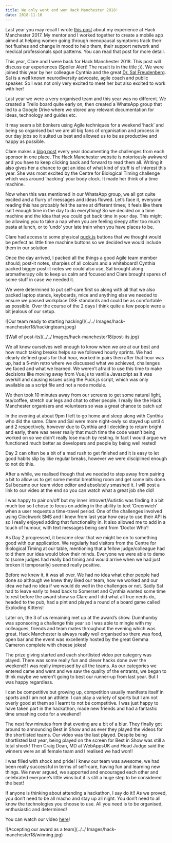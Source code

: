 ```yaml
--- 
title: We only went and won Hack Manchester 2018!
date: 2018-11-16
---
```


Last year you may recall I wrote [this post](https://lucecarter.co.uk/the-story-of-hack-manchester-2017-and-why-i-am-thrilled-to-become-runner-up/) about my experience at Hack Manchester 2017. My mentor and I worked together to create a mobile app aimed at helping women going through menopausal symptoms track their hot flushes and change in mood to help them, their support network and medical professionals spot patterns. You can read that post for more detail.

This year, Clare and I were back for Hack Manchester 2018. This post will discuss our experiences (Spoiler Alert! The result is in the title ;)). We were joined this year by her colleague Cynthia and the great [Dr. Sal Freudenberg](https://twitter.com/SalFreudenberg). Sal is a well known neurodiversity advocate, agile coach and public speaker. So I was not only very excited to meet her but also excited to work with her!

Last year we were a very organised team and this year was no different. We created a Trello board quite early on, then created a WhatsApp group that led to a Google Drive where we stored any relevant documentation for ideas, technology and guides etc.

It may seem a bit bonkers using Agile techniques for a weekend ‘hack’ and being so organised but we are all big fans of organisation and process in our day jobs so it suited us best and allowed us to be as productive and happy as possible.

Clare makes a [blog post](https://www.hac100.com/blog/hack-manchester-2018-challenges-summarised/) every year documenting the challenges from each sponsor in one place. The Hack Manchester website is notoriously awkward and you have to keep clicking back and forward to read them all. Writing it also gives her a chance to get an idea of what kind of stuff is of interest this year. She was most excited by the Centre for Biological Timing challenge which was around ‘hacking’ your body clock. It made her think of a time machine.

Now when this was mentioned in our WhatsApp group, we all got quite excited and a flurry of messages and ideas flowed. Let’s face it, everyone reading this has probably felt the same at different times; it feels like there isn’t enough time in the day to do everything! So we decided on a time machine and the idea that you could get back time in your day. This might be allowing you to take a nap when you are feeling sleepy after too much pasta at lunch, or to ‘undo’ your late train when you have places to be.

Clare had access to some physical [puck.js](https://www.puck-js.com/) buttons that we thought would be perfect as little time machine buttons so we decided we would include them in our solution.

Once the day arrived, I packed all the things a good Agile team member should; post-it notes, sharpies of all colours and a whiteboard! Cynthia packed bigger post-it notes we could also use, Sal brought along aromatherapy oils to keep us calm and focused and Clare brought spares of some stuff in case we needed it.

We were determined to put self-care first so along with all that we also packed laptop stands, keyboards, mice and anything else we needed to ensure we passed workplace DSE standards and could be as comfortable as possible. Over the course of the 2 days I think quite a few people were a bit jealous of our setup.

![Our team ready to starting hacking!](../../ Images/hack-manchester18/hackingteam.jpeg)

![Wall of post-its](../../ Images/hack-manchester18/post-its.jpg)

We all knew ourselves well enough to know when we are at our best and how much taking breaks helps so we followed hourly sprints. We had clearly defined goals for that hour, worked in pairs then after that hour was up, had a 5-min retro where we discussed what we achieved, challenges we faced and what we learned. We weren’t afraid to use this time to make decisions like moving away from Vue.js to vanilla Javascript as it was overkill and causing issues using the Puck.js script, which was only available as a script file and not a node module.

We then took 10 minutes away from our screens to get some natural light, tea/coffee, stretch our legs and chat to other people. I really like the Hack Manchester organisers and volunteers so was a great chance to catch up!

In the evening at about 9pm I left to go home and sleep along with Cynthia who did the same. Clare and Sal were more night-owly so stayed up until 4 and 2 respectively, however due to Cynthia and I deciding to return bright and early, there was never really that much time the code wasn’t being worked on so we didn’t really lose much by resting. In fact I would argue we functioned much better as developers and people by being well rested!

Day 2 can often be a bit of a mad rush to get finished and it is easy to let good habits slip by like regular breaks, however we were disciplined enough to not do this.

After a while, we realised though that we needed to step away from pairing a bit to allow us to get some mental breathing room and get some bits done. Sal became our team video editor and absolutely smashed it. I will post a link to our video at the end so you can watch what a great job she did!

I was happy to pair on/off but my inner introvert/Autistic was finding it a bit much too so I chose to focus on adding in the ability to text ‘Greenwich’ when a user requests a time-travel period. One of the challenges involved using Clockwork SMS and I knew from last year how easy to use their API is so I really enjoyed adding that functionality in. It also allowed me to add in a touch of humour, with text messages being sent from ‘Doctor Who’!

As Day 2 progressed, it became clear that we might be on to something good with our application. We regularly had visitors from the Centre for Biological Timing at our table, mentioning that a fellow judge/colleague had told them our idea would blow their minds. Everyone we were able to demo to (some judges had really bad timing and would arrive when we had just broken it temporarily) seemed really positive.

Before we knew it, it was all over. We had no idea what other people had done so although we knew they liked our team, how we worked and our idea we had no idea if we would do well in the challenges or not. Sadly Sal had to leave early to head back to Somerset and Cynthia wanted some time to rest before the award show so Clare and I did what all true nerds do, headed to the pub, had a pint and played a round of a board game called Exploding Kittens!

Later on, the 3 of us remaining met up at the award’s show. Dunnhumby was sponsoring a challenge this year so I was able to mingle with my colleagues, friends and team mates throughout the evening which was great. Hack Manchester is always really well organised so there was food, open bar and the event was excellently hosted by the great Gemma Cameron complete with cheese jokes!

The prize giving started and each shortlisted video per category was played. There was some really fun and clever hacks done over the weekend! I was really impressed by all the teams. As our categories we entered came and went and we saw the quality of the entrants, we began to think maybe we weren’t going to best our runner-up from last year. But I was happy regardless.

I can be competitive but growing up, competition usually manifests itself in sports and I am not an athlete. I can play a variety of sports but I am not overly good at them so I learnt to not be competitive. I was just happy to have taken part in the hackathon, made new friends and had a fantastic time smashing code for a weekend!

The next few minutes from that evening are a bit of a blur. They finally got around to announcing Best in Show and as ever they played the videos for the shortlisted teams. Our video was the last played. Despite being shortlisted last year, being played on the screen for Best in Show was still a total shock! Then Craig Dean, MD at WebAppsUK and Head Judge said the winners were an all female team and I realised we had won!!

I was filled with shock and pride! I knew our team was awesome, we had been really successful in terms of self-care, having fun and learning new things. We never argued, we supported and encouraged each other and celebrated everyone’s little wins but it is still a huge step to be considered the best!

If anyone is thinking about attending a hackathon, I say do it!! As we proved, you don’t need to be all macho and stay up all night. You don’t need to all know the technologies you choose to use. All you need is to be organised, enthusiastic and determined!

You can watch our video [here](https://youtu.be/EjgwNEOZt8w)!

![Accepting our award as a team](../../ Images/hack-manchester18/winning.jpg)



